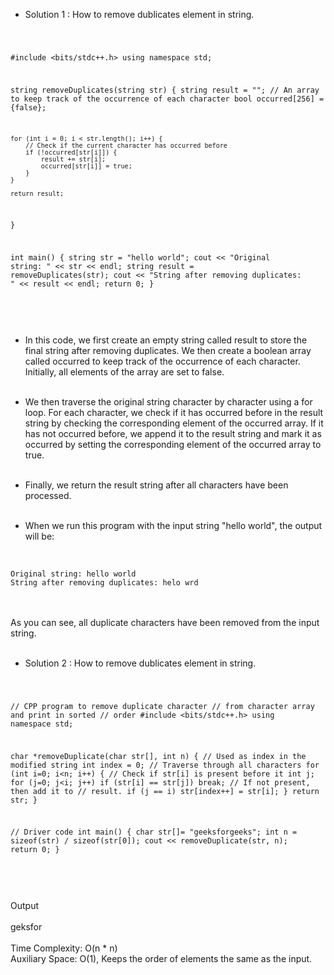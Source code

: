 * Solution 1 : How to remove dublicates element in string.
  

<Code language="cpp">

#include <bits/stdc++.h>
using namespace std;

string removeDuplicates(string str) {
    string result = "";
    // An array to keep track of the occurrence of each character
    bool occurred[256] = {false};

    for (int i = 0; i < str.length(); i++) {
        // Check if the current character has occurred before
        if (!occurred[str[i]]) {
            result += str[i];
            occurred[str[i]] = true;
        }
    }

    return result;
}

int main() {
    string str = "hello world";
    cout << "Original string: " << str << endl;
    string result = removeDuplicates(str);
    cout << "String after removing duplicates: " << result << endl;
    return 0;
}

</Code>
<br/><br/>

* In this code, we first create an empty string called result to store the final string after removing duplicates. We then create a boolean array called occurred to keep track of the occurrence of each character. Initially, all elements of the array are set to false.<br/><br/>

* We then traverse the original string character by character using a for loop. For each character, we check if it has occurred before in the result string by checking the corresponding element of the occurred array. If it has not occurred before, we append it to the result string and mark it as occurred by setting the corresponding element of the occurred array to true.<br/><br/>

* Finally, we return the result string after all characters have been processed.<br/><br/>

* When we run this program with the input string "hello world", the output will be:<br/><br/>

<Code language="cpp">
Original string: hello world
String after removing duplicates: helo wrd
</Code><br/><br/>

As you can see, all duplicate characters have been removed from the input string.<br/>
<br/>

* Solution 2 : How to remove dublicates element in string.<br/>

<Code language="cpp">

// CPP program to remove duplicate character
// from character array and print in sorted
// order
#include <bits/stdc++.h>
using namespace std;

char *removeDuplicate(char str[], int n)
{
// Used as index in the modified string
int index = 0;
// Traverse through all characters
for (int i=0; i<n; i++) {
	// Check if str[i] is present before it
	int j;
	for (j=0; j<i; j++)
		if (str[i] == str[j])
		break;
	// If not present, then add it to
	// result.
	if (j == i)
		str[index++] = str[i];
}
return str;
}

// Driver code
int main()
{
char str[]= "geeksforgeeks";
int n = sizeof(str) / sizeof(str[0]);
cout << removeDuplicate(str, n);
return 0;
}


</Code>
<br/><br/>

Output<br/><br/>
geksfor<br/><br/>
Time Complexity: O(n * n) <br/>
Auxiliary Space: O(1), Keeps the order of elements the same as the input. <br/><br/>